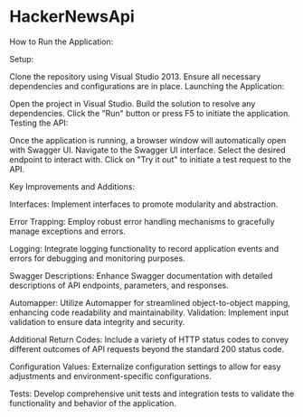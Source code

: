 # HackerNewsApi
How to Run the Application:

Setup:

Clone the repository using Visual Studio 2013.
Ensure all necessary dependencies and configurations are in place.
Launching the Application:

Open the project in Visual Studio.
Build the solution to resolve any dependencies.
Click the "Run" button or press F5 to initiate the application.
Testing the API:

Once the application is running, a browser window will automatically open with Swagger UI.
Navigate to the Swagger UI interface.
Select the desired endpoint to interact with.
Click on "Try it out" to initiate a test request to the API.

Key Improvements and Additions:

Interfaces:
Implement interfaces to promote modularity and abstraction.

Error Trapping:
Employ robust error handling mechanisms to gracefully manage exceptions and errors.

Logging:
Integrate logging functionality to record application events and errors for debugging and monitoring purposes.

Swagger Descriptions:
Enhance Swagger documentation with detailed descriptions of API endpoints, parameters, and responses.

Automapper:
Utilize Automapper for streamlined object-to-object mapping, enhancing code readability and maintainability.
Validation:
Implement input validation to ensure data integrity and security.

Additional Return Codes:
Include a variety of HTTP status codes to convey different outcomes of API requests beyond the standard 200 status code.

Configuration Values:
Externalize configuration settings to allow for easy adjustments and environment-specific configurations.

Tests:
Develop comprehensive unit tests and integration tests to validate the functionality and behavior of the application.
